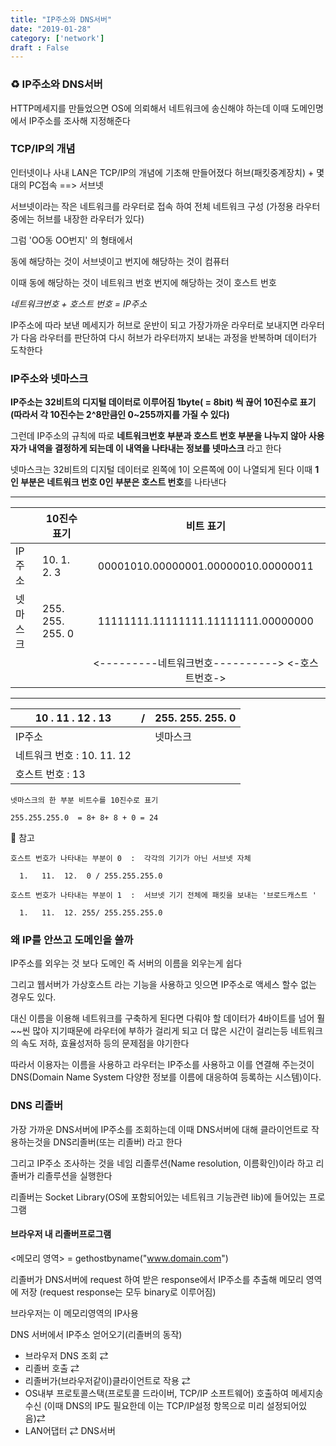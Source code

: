 ```yaml
---
title: "IP주소와 DNS서버"
date: "2019-01-28"
category: ['network']
draft : False
---
```



### ♻ IP주소와 DNS서버


HTTP메세지를 만들었으면 OS에 의뢰해서 네트워크에 송신해야 하는데
이때 도메인명에서 IP주소를 조사해 지정해준다


### TCP/IP의 개념

인터넷이나 사내 LAN은 TCP/IP의 개념에 기초해 만들어졌다
허브(패킷중계장치)  +  몇대의 PC접속 ==> 서브넷

서브넷이라는 작은 네트워크를 라우터로 접속 하여 전체 네트워크 구성
(가정용 라우터중에는 허브를 내장한 라우터가 있다)


그럼 'OO동 OO번지' 의 형태에서

동에 해당하는 것이 서브넷이고  번지에 해당하는 것이 컴퓨터

이때 동에 해당하는 것이 네트워크 번호
번지에 해당하는 것이 호스트 번호

*네트워크번호 + 호스트 번호 = IP주소*


IP주소에 따라 보낸 메세지가 허브로 운반이 되고
가장가까운 라우터로 보내지면 라우터가 다음 라우터를 판단하여
다시 허브가 라우터까지 보내는 과정을 반복하며 데이터가 도착한다


### IP주소와 넷마스크

**IP주소는 32비트의 디지털 데이터로 이루어짐 1byte( = 8bit) 씩 끊어 10진수로 표기**
**(따라서 각 10진수는 2^8만큼인 0~255까지를 가질 수 있다)**

그런데 IP주소의 규칙에 따로 **네트워크번호 부분과 호스트 번호 부분을 나누지 않아 사용자가 내역을 결정하게 되는데 이 내역을 나타내는 정보를 넷마스크** 라고 한다

넷마스크는 32비트의 디지털 데이터로 왼쪽에 1이 오른쪽에 0이 나열되게 된다
이때 **1인 부분은 네트워크 번호 0인 부분은 호스트 번호**를 나타낸다

***

|          |           10진수 표기    |   비트 표기|
|-|-|:---:|
|IP주소    |    10.    1.    2.    3   |     00001010.00000001.00000010.00000011|
|넷마스크  | 255. 255. 255.    0     |   11111111.11111111.11111111.00000000|
 |          |                          |                 <---------네트워크번호---------->    <-호스트번호->



***
|10 . 11 . 12 . 13 |/| 255. 255. 255. 0|
|-|-|-|
|      IP주소      | |     넷마스크|
|네트워크 번호 : 10. 11. 12|||
|호스트 번호 : 13|||
```
넷마스크의 한 부분 비트수를 10진수로 표기

255.255.255.0  = 8+ 8+ 8 + 0 = 24
```

💭 참고
```
호스트 번호가 나타내는 부분이 0  :  각각의 기기가 아닌 서브넷 자체

  1.   11.  12.  0 / 255.255.255.0     

호스트 번호가 나타내는 부분이 1  :  서브넷 기기 전체에 패킷을 보내는 '브로드캐스트 '

  1.   11.  12. 255/ 255.255.255.0
```



### 왜 IP를 안쓰고 도메인을 쓸까

IP주소를 외우는 것 보다 도메인 즉 서버의 이름을 외우는게 쉽다

그리고 웹서버가 가상호스트 라는 기능을 사용하고 잇으면 IP주소로 액세스 할수 없는 경우도 있다.

대신 이름을 이용해 네트워크를 구축하게 된다면 다뤄야 할 데이터가
4바이트를 넘어 훨~~씬 많아 지기때문에
라우터에 부하가 걸리게 되고 더 많은 시간이 걸리는등 네트워크의 속도 저하, 효율성저하 등의 문제점을 야기한다

따라서 
이용자는 이름을 사용하고
라우터는 IP주소를 사용하고 이를 연결해 주는것이
DNS(Domain Name System 다양한 정보를 이름에 대응하여 등록하는 시스템)이다.



### DNS 리졸버

가장 가까운 DNS서버에 IP주소를 조회하는데
이때 DNS서버에 대해 클라이언트로 작용하는것을 DNS리졸버(또는 리졸버) 라고 한다

그리고 IP주소 조사하는 것을 네임 리졸루션(Name resolution, 이름확인)이라 하고 리졸버가 리졸루션을 실행한다

리졸버는 Socket Library(OS에 포함되어있는 네트워크 기능관련 lib)에 들어있는 프로그램



#### 브라우저 내 리졸버프로그램

<메모리 영역> = gethostbyname("www.domain.com")

리졸버가 DNS서버에 request  하여 받은 response에서 
IP주소를 추출해 메모리 영역에 저장
(request response는 모두 binary로 이루어짐)

브라우저는 이 메모리영역의 IP사용



DNS 서버에서 IP주소 얻어오기(리졸버의 동작)

* 브라우저 DNS 조회  ⇄ 
*  리졸버 호출  ⇄  
*  리졸버가(브라우저같이)클라이언트로 작용 ⇄ 
*  OS내부 프로토콜스택(프로토콜 드라이버, TCP/IP 소프트웨어) 호출하여 메세지송수신
(이때 DNS의 IP도 필요한데 이는 TCP/IP설정 항목으로 미리 설정되어있음)⇄ 
* LAN어댑터   ⇄ DNS서버